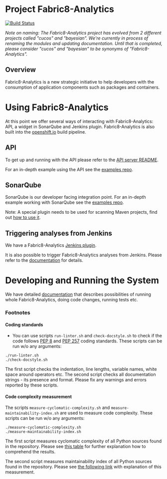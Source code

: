 # Project Fabric8-Analytics

[![Build Status](https://ci.centos.org/buildStatus/icon?job=devtools-e2e-fabric8-analytics)](https://ci.centos.org/job/devtools-e2e-fabric8-analytics/)

*Note on naming: The Fabric8-Analytics project has evolved from 2 different projects called "cucos" and "bayesian". We're currently in process of renaming the modules and updating documentation. Until that is completed, please consider "cucos" and "bayesian" to be synonyms of "Fabric8-Analytics".*

## Overview

Fabric8-Analytics is a new strategic initiative to help developers with the consumption of application components such as packages and containers.

# Using Fabric8-Analytics

At this point we offer several ways of interacting with Fabric8-Analytics: API, a widget in SonarQube and Jenkins plugin. Fabric8-Analytics is also built into the [openshift.io](https://openshift.io) build pipeline.

## API

To get up and running with the API please refer to the [API server README](https://github.com/fabric8-analytics/fabric8-analytics-server/blob/master/README.md).

For an in-depth example using the API see the [examples repo](https://github.com/fabric8-analytics/examples).

## SonarQube

SonarQube is our developer facing integration point. For an in-depth example working with SonarQube see the [examples repo](https://github.com/fabric8-analytics/examples).

Note: A special plugin needs to be used for scanning Maven projects, find out [how to use it](https://github.com/fabric8-analytics/fabric8-analytics-sonarqube-plugin).

## Triggering analyses from Jenkins

We have a Fabric8-Analytics [Jenkins plugin](https://github.com/fabric8-analytics/fabric8-analytics-jenkins-plugin).

It is also possible to trigger Fabric8-Analytics analyses from Jenkins. Please refer to the [documentation](https://github.com/fabric8-analytics/fabric8-analytics-sonarqube-plugin/blob/master/docs/running_from_jenkins.md) for details.

# Developing and Running the System

We have detailed [documentation](https://github.com/fabric8-analytics/fabric8-analytics-deployment/blob/master/README.md) that describes possibilities of running whole Fabric8-Analytics, doing code changes, running tests etc.

### Footnotes

#### Coding standards

- You can use scripts `run-linter.sh` and `check-docstyle.sh` to check if the code follows [PEP 8](https://www.python.org/dev/peps/pep-0008/) and [PEP 257](https://www.python.org/dev/peps/pep-0257/) coding standards. These scripts can be run w/o any arguments:

```
./run-linter.sh
./check-docstyle.sh
```

The first script checks the indentation, line lengths, variable names, white space around operators etc. The second
script checks all documentation strings - its presence and format. Please fix any warnings and errors reported by these
scripts.

#### Code complexity measurement

The scripts `measure-cyclomatic-complexity.sh` and `measure-maintainability-index.sh` are used to measure code complexity. These scripts can be run w/o any arguments:

```
./measure-cyclomatic-complexity.sh
./measure-maintainability-index.sh
```

The first script measures cyclomatic complexity of all Python sources found in the repository. Please see [this table](https://radon.readthedocs.io/en/latest/commandline.html#the-cc-command) for further explanation how to comprehend the results.

The second script measures maintainability index of all Python sources found in the repository. Please see [the following link](https://radon.readthedocs.io/en/latest/commandline.html#the-mi-command) with explanation of this measurement.

